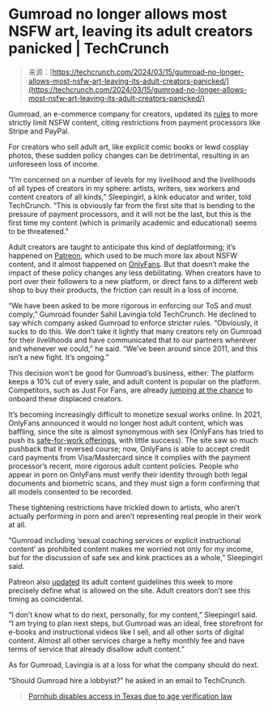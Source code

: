 <!--yml
category: 未分类
date: 2024-05-27 15:01:50
-->

# Gumroad no longer allows most NSFW art, leaving its adult creators panicked | TechCrunch

> 来源：[https://techcrunch.com/2024/03/15/gumroad-no-longer-allows-most-nsfw-art-leaving-its-adult-creators-panicked/](https://techcrunch.com/2024/03/15/gumroad-no-longer-allows-most-nsfw-art-leaving-its-adult-creators-panicked/)

Gumroad, an e-commerce company for creators, updated its [rules](https://help.gumroad.com/article/156-gumroad-and-adult-content) to more strictly limit NSFW content, citing restrictions from payment processors like Stripe and PayPal.

For creators who sell adult art, like explicit comic books or lewd cosplay photos, these sudden policy changes can be detrimental, resulting in an unforeseen loss of income.

“I’m concerned on a number of levels for my livelihood and the livelihoods of all types of creators in my sphere: artists, writers, sex workers and content creators of all kinds,” Sleepingirl, a kink educator and writer, told TechCrunch. “This is obviously far from the first site that is bending to the pressure of payment processors, and it will not be the last, but this is the first time my content (which is primarily academic and educational) seems to be threatened.”

Adult creators are taught to anticipate this kind of deplatforming; it’s happened on [Patreon](https://www.vice.com/en/article/vbqwwj/patreon-suspension-of-adult-content-creators), which used to be much more lax about NSFW content, and it almost happened on [OnlyFans](https://techcrunch.com/2022/10/19/onlyfans-ceo-says-adult-content-will-still-have-a-home-on-the-site-in-5-years/). But that doesn’t make the impact of these policy changes any less debilitating. When creators have to port over their followers to a new platform, or direct fans to a different web shop to buy their products, the friction can result in a loss of income.

“We have been asked to be more rigorous in enforcing our ToS and must comply,” Gumroad founder Sahil Lavingia told TechCrunch. He declined to say which company asked Gumroad to enforce stricter rules. “Obviously, it sucks to do this. We don’t take it lightly that many creators rely on Gumroad for their livelihoods and have communicated that to our partners wherever and whenever we could,” he said. “We’ve been around since 2011, and this isn’t a new fight. It’s ongoing.”

This decision won’t be good for Gumroad’s business, either: The platform keeps a 10% cut of every sale, and adult content is popular on the platform. Competitors, such as Just For Fans, are already [jumping at the chance](https://twitter.com/JustForFansSite/status/1768679703508848910) to onboard these displaced creators.

It’s becoming increasingly difficult to monetize sexual works online. In 2021, OnlyFans announced it would no longer host adult content, which was baffling, since the site is almost synonymous with sex (OnlyFans has tried to push its [safe-for-work offerings](https://techcrunch.com/2021/08/17/onlyfans-promotes-its-sfw-app-as-it-seeks-funding-at-a-1b-valuation/), with little success). The site saw so much pushback that it reversed course; now, OnlyFans is able to accept credit card payments from Visa/Mastercard since it complies with the payment processor’s recent, more rigorous adult content policies. People who appear in porn on OnlyFans must verify their identity through both legal documents and biometric scans, and they must sign a form confirming that all models consented to be recorded.

These tightening restrictions have trickled down to artists, who aren’t actually performing in porn and aren’t representing real people in their work at all.

“Gumroad including ‘sexual coaching services or explicit instructional content’ as prohibited content makes me worried not only for my income, but for the discussion of safe sex and kink practices as a whole,” Sleepingirl said.

Patreon also [updated](https://www.patreon.com/policy/guidelines#sexually-gratifying-works) its adult content guidelines this week to more precisely define what is allowed on the site. Adult creators don’t see this timing as coincidental.

“I don’t know what to do next, personally, for my content,” Sleepingirl said. “I am trying to plan next steps, but Gumroad was an ideal, free storefront for e-books and instructional videos like I sell, and all other sorts of digital content. Almost all other services charge a hefty monthly fee and have terms of service that already disallow adult content.”

As for Gumroad, Lavingia is at a loss for what the company should do next.

“Should Gumroad hire a lobbyist?” he asked in an email to TechCrunch.

> [Pornhub disables access in Texas due to age verification law](https://techcrunch.com/2024/03/14/pornhub-disables-access-in-texas-due-to-age-verification-law/)
